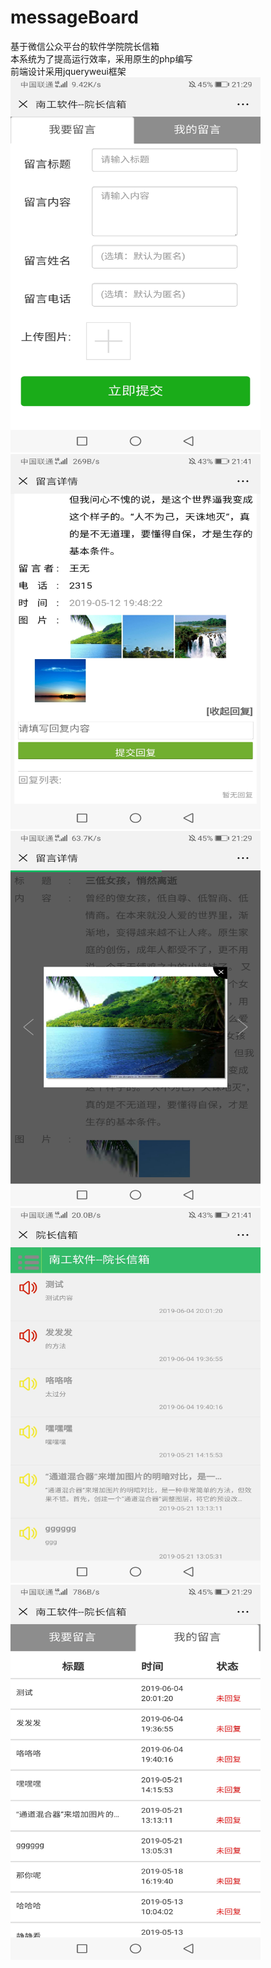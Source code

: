 # messageBoard
基于微信公众平台的软件学院院长信箱<br>
本系统为了提高运行效率，采用原生的php编写<br>
前端设计采用jqueryweui框架
<img width="400" height="600"  src="https://github.com/hja2017/messageBoard/raw/master/images/Screenshot_20190611_212928_com.tencent.mm.jpg"><br>
<img width="400" height="600"  src="https://github.com/hja2017/messageBoard/raw/master/images/Screenshot_20190611_214138_com.tencent.mm.jpg"><br>
<img width="400" height="600"  src="https://github.com/hja2017/messageBoard/raw/master/images/Screenshot_20190611_212949_com.tencent.mm.jpg"><br>
<img width="400" height="600"  src="https://github.com/hja2017/messageBoard/raw/master/images/Screenshot_20190611_214122_com.tencent.mm.jpg"><br>
<img width="400" height="600"  src="https://github.com/hja2017/messageBoard/raw/master/images/Screenshot_20190611_212931_com.tencent.mm.jpg"><br>
